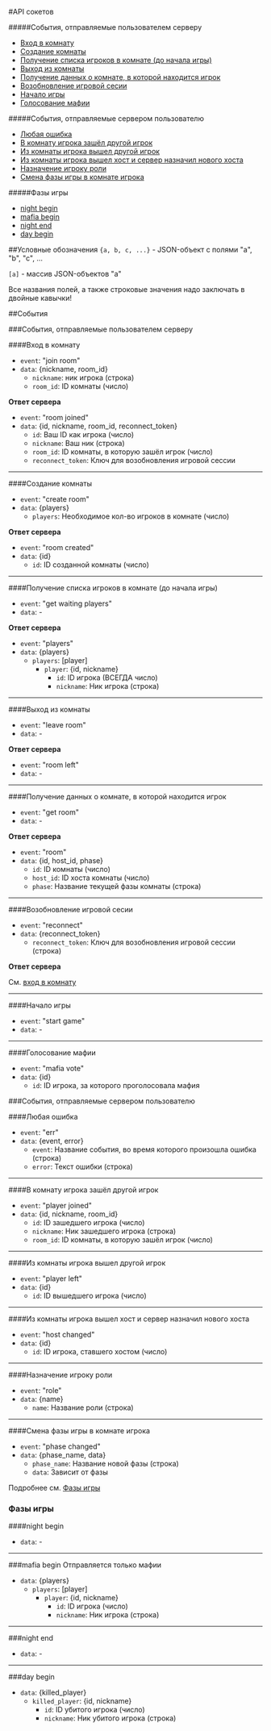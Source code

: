 #API сокетов

#####События, отправляемые пользователем серверу
- [Вход в комнату](#join-room)
- [Создание комнаты](#create-room)
- [Получение списка игроков в комнате (до начала игры)](#get-waiting-players)
- [Выход из комнаты](#leave-room)
- [Получение данных о комнате, в которой находится игрок](#get-room)
- [Возобновление игровой сесии](#reconnect)
- [Начало игры](#start-game)
- [Голосование мафии](#mafia-vote)

#####События, отправляемые сервером пользователю
- [Любая ошибка](#err)
- [В комнату игрока зашёл другой игрок](#player-joined)
- [Из комнаты игрока вышел другой игрок](#player-left)
- [Из комнаты игрока вышел хост и сервер назначил нового хоста](#host-changed)
- [Назначение игроку роли](#role)
- [Смена фазы игры в комнате игрока](#phase-changed)

#####Фазы игры
- [night begin](#night-begin)
- [mafia begin](#mafia-begin)
- [night end](#night-end)
- [day begin](#day-begin)


##Условные обозначения
`{a, b, c, ...}` - JSON-объект с полями "a", "b", "c", ...

`[a]` - массив JSON-объектов "а"

Все названия полей, а также строковые значения надо заключать в двойные кавычки!

##События

###События, отправляемые пользователем серверу


<a name='join-room'></a>
####Вход в комнату
- `event`: "join room"
- `data`: {nickname, room\_id}
  - `nickname`: ник игрока (строка)
  - `room_id`: ID комнаты (число)

__Ответ сервера__
- `event`: "room joined"
- `data`: {id, nickname, room\_id, reconnect\_token}
  - `id`: Ваш ID как игрока (число)
  - `nickname`: Ваш ник (строка)
  - `room_id`: ID комнаты, в которую зашёл игрок (число)
  - `reconnect_token`: Ключ для возобновления игровой сессии

---

<a name='create-room'></a>
####Создание комнаты
- `event`: "create room"
- `data`: {players}
  - `players`: Необходимое кол-во игроков в комнате (число)
 
__Ответ сервера__
- `event`: "room created"
- `data`: {id}
  - `id`: ID созданной комнаты (число)
 
---

<a name='get-waiting-players'></a>
####Получение списка игроков в комнате (до начала игры)
- `event`: "get waiting players"
- `data`: -

__Ответ сервера__
- `event`: "players"
- `data`: {players}
  - `players`: [player]
    - `player`: {id, nickname}
      - `id`: ID игрока (ВСЕГДА число)
      - `nickname`: Ник игрока (строка)

---

<a name='leave-room'></a>
####Выход из комнаты
- `event`: "leave room"
- `data`: -

__Ответ сервера__
- `event`: "room left"
- `data`: -

---

<a name='get-room'></a>
####Получение данных о комнате, в которой находится игрок
- `event`: "get room"
- `data`: -
 
__Ответ сервера__
- `event`: "room"
- `data`: {id, host_id, phase}
  - `id`: ID комнаты (число)
  - `host_id`: ID хоста комнаты (число)
  - `phase`: Название текущей фазы комнаты (строка)

---

<a name='reconnect'></a>
####Возобновление игровой сесии
- `event`: "reconnect"
- `data`: {reconnect_token}
  - `reconnect_token`: Ключ для возобновления игровой сессии (строка)

__Ответ сервера__

См. [вход в комнату](#join-room)

---

<a name="start-game"></a>
####Начало игры
- `event`: "start game"
- `data`: -

---

<a name='mafia-vote'></a>
####Голосование мафии
- `event`: "mafia vote"
- `data`: {id}
  - `id`: ID игрока, за которого проголосовала мафия


###События, отправляемые сервером пользователю


<a name='err'></a>
####Любая ошибка
- `event`: "err"
- `data`: {event, error}
  - `event`: Название события, во время которого произошла ошибка (строка)
  - `error`: Текст ошибки (строка)
 
---

<a name='player-joined'></a>
####В комнату игрока зашёл другой игрок
- `event`: "player joined"
- `data`: {id, nickname, room_id}
  - `id`: ID зашедшего игрока (число)
  - `nickname`: Ник зашедшего игрока (строка)
  - `room_id`: ID комнаты, в которую зашёл игрок (число)

---

<a name='player-left'></a>
####Из комнаты игрока вышел другой игрок
- `event`: "player left"
- `data`: {id}
  - `id`: ID вышедшего игрока (число)

---

<a name='host-changed'></a>
####Из комнаты игрока вышел хост и сервер назначил нового хоста
- `event`: "host changed"
- `data`: {id}
  - `id`: ID игрока, ставшего хостом (число)

---

<a name='role'></a>
####Назначение игроку роли
- `event`: "role"
- `data`: {name}
  - `name`: Название роли (строка)

---

<a name='phase-changed'></a>
####Смена фазы игры в комнате игрока
- `event`: "phase changed"
- `data`: {phase_name, data}
  - `phase_name`: Название новой фазы (строка)
  - `data`: Зависит от фазы

Подробнее см. [Фазы игры](#phases)

<a name='phases'></a>
### Фазы игры

<a name='night-begin'></a>
####night begin
- `data`: -

---

<a name='mafia-begin'></a>
###mafia begin
Отправляется только мафии
- `data`: {players}
  - `players`: [player]
    - `player`: {id, nickname}
      - `id`: ID игрока (число)
      - `nickname`: Ник игрока (строка)

---

<a name='night-end'></a>
###night end
- `data`: -

---

<a name='day-begin'></a>
###day begin
- `data`: {killed_player}
  - `killed_player`: {id, nickname}
    - `id`: ID убитого игрока (число)
    - `nickname`: Ник убитого игрока (строка)
